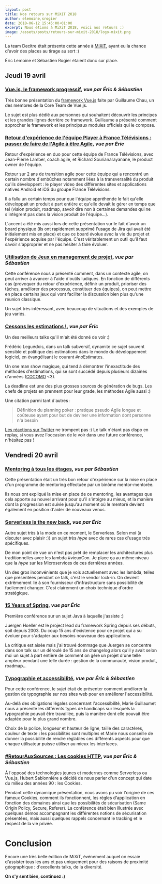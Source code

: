 ```yaml
---
layout: post
title: Nos retours sur MiXiT 2018
author: elemoine,srogier
date: 2018-06-12 15:45:00+01:00
excerpt: Nous étions à MiXiT 2018, voici nos retours :)
image: /assets/posts/retours-sur-mixit-2018/logo-mixit.png
---
```


La team Decitre était présente cette année à [MiXiT](https://mixitconf.org/), ayant eu la chance d'avoir des places 
au tirage au sort :)

Éric Lemoine et Sébastien Rogier étaient donc sur place.

## Jeudi 19 avril

### [Vue.js, le framework progressif](https://mixitconf.org/2018/vue-js-le-framework-progressif), *vue par Éric & Sébastien*

Très bonne présentation du [framework Vue.js](https://vuejs.org/) faite par Guillaume Chau, un des membres de la Core 
Team de Vue.js. 

Le sujet est plus dédié aux personnes qui souhaitent découvrir les principes et les grandes lignes derrière ce framework. 
Guillaume a présenté comment approcher le framework et les principaux modules officiels qui le compose.

### [Retour d'expérience de l'équipe Player à France Télévisions : passer de faire de l'Agile à être Agile](https://mixitconf.org/2018/retour-d-experience-de-l-equipe-player-a-france-televisions-passer-de-faire-de-l-agile-a-etre-agile), *vue par Éric*

Retour d'expérience en duo pour cette équipe de France Télévisions, avec Jean-Pierre Lamber, coach agile, et 
Richard Sourianarayanane, le product owner de l'équipe.

Retour sur 2 ans de transition agile pour cette équipe qui a rencontré un certain nombre d'embûches notamment 
liées à la transversalité du produit qu'ils développent : le player video des différentes sites et applications 
natives Android et iOS du groupe France Télévisions.

Il a fallu un certain temps pour que l'équipe appréhende le fait qu'elle développait un produit à part entière 
et qu'elle devait le gérer en temps que tel (vision produit, roadmap, savoir dire non à certaines demandes qui 
ne s'intègrent pas dans la vision produit de l'équipe...).

L'accent a été mis aussi lors de cette présentation sur le fait d'avoir un board physique (ils ont rapidement 
supprimé l'usage de Jira qui avait été initialement mis en place) et que ce board évolue avec la vie du projet 
et l'expérience acquise par l'équipe. C'est véritablement un outil qu'il faut savoir s'approprier et ne pas 
hésiter à faire évoluer.

### [Utilisation de Jeux en management de projet](https://mixitconf.org/2018/utilisation-de-jeux-en-management-de-projet), *vue par Sébastien*

Cette conférence nous a présenté comment, dans un contexte agile, on peut arriver à avancer à l'aide d'outils ludiques.
En fonction de différents cas (provoquer du retour d'expérience, définir un produit, prioriser des tâches, améliorer 
des processus, constituer des équipes), on peut mettre en place certains jeux qui vont faciliter la discussion bien 
plus qu'une réunion classique.

Un sujet très intéressant, avec beaucoup de situations et des exemples de jeu variés.

### [Cessons les estimations !](https://mixitconf.org/2018/cessons-les-estimations-), *vue par Éric*

Un des meilleurs talks qu'il m'ait été donné de voir :)

Frédéric Leguédois, dans un talk subversif, dynamite ce sujet souvent sensible et politique des estimations dans 
le monde du développement logiciel, en évangélisant le courant #noEstimates.

Un one man show magique, qui tend à démontrer l'inexactitude des méthodes d'estimations, qui se sont succédé 
depuis plusieurs dizaines d'années ([COCOMO](https://en.wikipedia.org/wiki/COCOMO) <3).

La deadline est une des plus grosses sources de génération de bugs.
Les chefs de projets en prennent pour leur grade, les méthodes Agile aussi :)

Une citation parmi tant d'autres :
> Définition du planning poker : pratique pseudo Agile longue et coûteuse ayant pour but de deviner une information dont personne n'a besoin

[Les réactions sur Twitter](https://twitter.com/i/moments/986978284297768960) ne trompent pas :)
Le talk n'étant pas dispo en replay, si vous avez l'occasion de le voir dans une future conférence, n'hésitez pas !

## Vendredi 20 avril

### [Mentoring à tous les étages](https://mixitconf.org/2018/mentoring-a-tous-les-etages), *vue par Sébastien*

Cette présentation était un très bon retour d'expérience sur la mise en place d'un programme de mentoring effectuée par
un binôme mentor-mentorée. 

Ils nous ont expliqué la mise en place de ce mentoring, les avantages que cela apporte au nouvel arrivant pour qu'il 
s'intégre au mieux, et la manière dont la progression est suivie jusqu'au moment où le mentoré devient également en 
position d'aider de nouveaux venus.

### [Serverless is the new back](https://mixitconf.org/2018/serverless-is-the-new-back), *vue par Éric*

Autre sujet très à la mode en ce moment, le Serverless. Selon moi (à discuter avec plaisir :)) un sujet très *hype* 
avec de rares cas d'usage très spécifiques.

De mon point de vue on n'est pas prêt de remplacer les architectures plus traditionnelles avec les lambda #vieuxCon. 
Je place ça au même niveau que la *hype* sur les Microservices de ces dernières années.

Un des gros inconvénients que je vois actuellement avec les lambda, telles que présentées pendant ce talk, c'est le 
vendor lock-in. On devient extrêmement lié à son fournisseur d'infrastructure sans possibilité de facilement changer. 
C'est clairement un choix technique d'ordre stratégique.

### [15 Years of Spring](https://mixitconf.org/2018/15-years-of-spring), *vue par Éric*

Première conférence sur un sujet Java à laquelle j'assiste :)

Juergen Hoeller est le project lead du framework Spring depuis ses débuts, soit depuis 2003.
Du coup 15 ans d'existence pour ce projet qui a su évoluer pour s'adapter aux besoins nouveaux des applications.

La critique est aisée mais j'ai trouvé dommage que Juergen se concentre dans son talk sur un déroulé de 15 ans de 
changelog alors qu'il y avait selon moi un sujet à part entière de comment on gère un projet d'une telle ampleur 
pendant une telle durée : gestion de la communauté, vision produit, roadmap...

### [Typographie et accessibilité](https://mixitconf.org/2018/typographie-et-accessibilite), *vue par Éric & Sébastien*

Pour cette conférence, le sujet était de présenter comment améliorer la gestion de typographie sur nos sites web pour 
en améliorer l'accessibilité.

Au-delà des obligations légales concernant l'accessibilité, Marie Guillaumet nous a présenté les différents types 
de handicaps sur lesquels la typographie pouvait être travaillée, puis la manière dont elle pouvait être adaptée pour 
le plus grand nombre.

Choix de la police, longueur et hauteur de ligne, taille des caractères, couleur de texte : les possibilités sont 
multiples et Marie nous conseille de donner la possibilité de rendre réglables ces différents aspects pour que chaque 
utilisateur puisse utiliser au mieux les interfaces.

### [#RetourAuxSources : Les cookies HTTP](https://mixitconf.org/2018/-retourauxsources-les-cookies-http), *vue par Éric & Sébastien*

À l'opposé des technologies jeunes et modernes comme Serverless ou Vue.js, Hubert Sablonnière a décidé de nous parler 
d'un concept qui date du milieu des années 90 : les Cookies.

Pendant cette dynamique présentation, nous avons pu voir l'origine de ces fameux Cookies, comment ils fonctionnent, 
les règles d'application en fonction des domaines ainsi que les possibilités de sécurisation (Same Origin Policy, Secure, Referer).
La conférence était bien illustrée avec quelques démos accompagnant les différentes notions de sécurisation présentées, 
mais aussi quelques rappels concernant le tracking et le respect de la vie privée.

# Conclusion

Encore une très belle édition de MiXiT, événement auquel on essaie d'assister tous les ans et pas uniquement pour des 
raisons de proximité géographique : d'excellents talks, de la diversité.

**On s'y sent bien, continuez :)**

